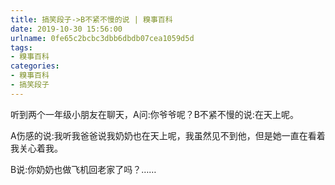 ```yaml
---
title: 搞笑段子->B不紧不慢的说 | 糗事百科
date: 2019-10-30 15:56:00
urlname: 0fe65c2bcbc3dbb6dbdb07cea1059d5d
tags: 
- 糗事百科
categories:
- 糗事百科
- 搞笑段子
---
```

听到两个一年级小朋友在聊天，A问:你爷爷呢？B不紧不慢的说:在天上呢。

A伤感的说:我听我爸爸说我奶奶也在天上呢，我虽然见不到他，但是她一直在看着我关心着我。

B说:你奶奶也做飞机回老家了吗？……



